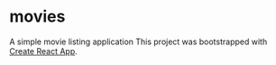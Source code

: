 # movies
A simple movie listing application
This project was bootstrapped with [Create React App](https://github.com/facebookincubator/create-react-app).